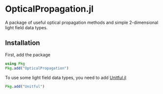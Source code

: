 # OpticalPropagation.jl

A package of useful optical propagation methods and simple 2-dimensional light field data types.

## Installation

First, add the package

```julia
using Pkg
Pkg.add("OpticalPropagation")
```

To use some light field data types, you need to add [Unitful.jl](https://painterqubits.github.io/Unitful.jl/latest/)

```julia
Pkg.add("Unitful")
```
